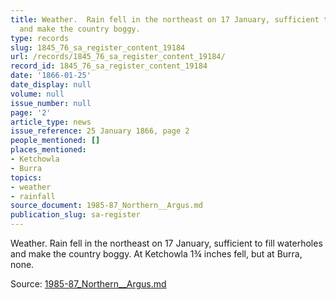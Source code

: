 ```yaml
---
title: Weather.  Rain fell in the northeast on 17 January, sufficient to fill waterholes
  and make the country boggy.
type: records
slug: 1845_76_sa_register_content_19184
url: /records/1845_76_sa_register_content_19184/
record_id: 1845_76_sa_register_content_19184
date: '1866-01-25'
date_display: null
volume: null
issue_number: null
page: '2'
article_type: news
issue_reference: 25 January 1866, page 2
people_mentioned: []
places_mentioned:
- Ketchowla
- Burra
topics:
- weather
- rainfall
source_document: 1985-87_Northern__Argus.md
publication_slug: sa-register
---
```


Weather.  Rain fell in the northeast on 17 January, sufficient to fill waterholes and make the country boggy.  At Ketchowla 1¾ inches fell, but at Burra, none.

Source: [1985-87_Northern__Argus.md](/downloads/markdown/1985-87_Northern__Argus.md)
